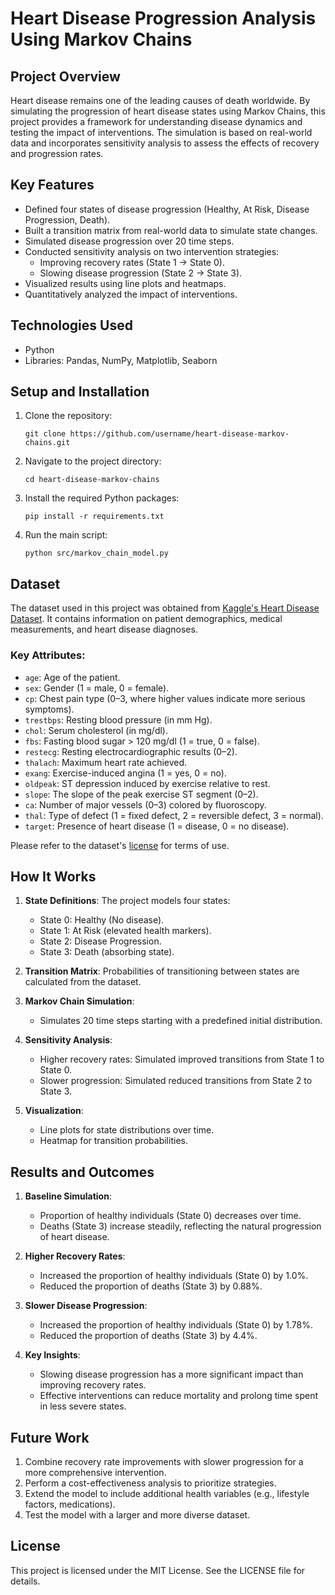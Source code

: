 # Heart Disease Progression Analysis Using Markov Chains

## Project Overview
Heart disease remains one of the leading causes of death worldwide. By simulating the progression of heart disease states using Markov Chains, this project provides a framework for understanding disease dynamics and testing the impact of interventions. The simulation is based on real-world data and incorporates sensitivity analysis to assess the effects of recovery and progression rates.

## Key Features
- Defined four states of disease progression (Healthy, At Risk, Disease Progression, Death).
- Built a transition matrix from real-world data to simulate state changes.
- Simulated disease progression over 20 time steps.
- Conducted sensitivity analysis on two intervention strategies:
  - Improving recovery rates (State 1 → State 0).
  - Slowing disease progression (State 2 → State 3).
- Visualized results using line plots and heatmaps.
- Quantitatively analyzed the impact of interventions.

## Technologies Used
- Python
- Libraries: Pandas, NumPy, Matplotlib, Seaborn

## Setup and Installation
1. Clone the repository:
   ```
   git clone https://github.com/username/heart-disease-markov-chains.git
   ```
2. Navigate to the project directory:
   ```
   cd heart-disease-markov-chains
   ```
3. Install the required Python packages:
   ```
   pip install -r requirements.txt
   ```
4. Run the main script:
   ```
   python src/markov_chain_model.py
   ```

## Dataset
The dataset used in this project was obtained from [Kaggle's Heart Disease Dataset](https://www.kaggle.com/). It contains information on patient demographics, medical measurements, and heart disease diagnoses. 

### Key Attributes:
- `age`: Age of the patient.
- `sex`: Gender (1 = male, 0 = female).
- `cp`: Chest pain type (0–3, where higher values indicate more serious symptoms).
- `trestbps`: Resting blood pressure (in mm Hg).
- `chol`: Serum cholesterol (in mg/dl).
- `fbs`: Fasting blood sugar > 120 mg/dl (1 = true, 0 = false).
- `restecg`: Resting electrocardiographic results (0–2).
- `thalach`: Maximum heart rate achieved.
- `exang`: Exercise-induced angina (1 = yes, 0 = no).
- `oldpeak`: ST depression induced by exercise relative to rest.
- `slope`: The slope of the peak exercise ST segment (0–2).
- `ca`: Number of major vessels (0–3) colored by fluoroscopy.
- `thal`: Type of defect (1 = fixed defect, 2 = reversible defect, 3 = normal).
- `target`: Presence of heart disease (1 = disease, 0 = no disease).

Please refer to the dataset's [license](https://www.kaggle.com/) for terms of use.

## How It Works
1. **State Definitions**: The project models four states:
   - State 0: Healthy (No disease).
   - State 1: At Risk (elevated health markers).
   - State 2: Disease Progression.
   - State 3: Death (absorbing state).

2. **Transition Matrix**: Probabilities of transitioning between states are calculated from the dataset.

3. **Markov Chain Simulation**:
   - Simulates 20 time steps starting with a predefined initial distribution.

4. **Sensitivity Analysis**:
   - Higher recovery rates: Simulated improved transitions from State 1 to State 0.
   - Slower progression: Simulated reduced transitions from State 2 to State 3.

5. **Visualization**:
   - Line plots for state distributions over time.
   - Heatmap for transition probabilities.

## Results and Outcomes
1. **Baseline Simulation**:
   - Proportion of healthy individuals (State 0) decreases over time.
   - Deaths (State 3) increase steadily, reflecting the natural progression of heart disease.

2. **Higher Recovery Rates**:
   - Increased the proportion of healthy individuals (State 0) by 1.0%.
   - Reduced the proportion of deaths (State 3) by 0.88%.

3. **Slower Disease Progression**:
   - Increased the proportion of healthy individuals (State 0) by 1.78%.
   - Reduced the proportion of deaths (State 3) by 4.4%.

4. **Key Insights**:
   - Slowing disease progression has a more significant impact than improving recovery rates.
   - Effective interventions can reduce mortality and prolong time spent in less severe states.

## Future Work
1. Combine recovery rate improvements with slower progression for a more comprehensive intervention.
2. Perform a cost-effectiveness analysis to prioritize strategies.
3. Extend the model to include additional health variables (e.g., lifestyle factors, medications).
4. Test the model with a larger and more diverse dataset.

## License
This project is licensed under the MIT License. See the LICENSE file for details.
